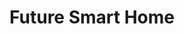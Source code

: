 ---
title: "Future Smart Home"
funding: "Hansaem DBEW Research Foundation, Republic of Korea"
startDate: 2021-04
endDate: 2023-08
description:
thumbnail:
---